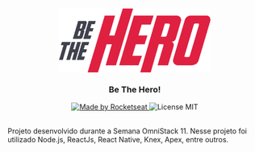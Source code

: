 <h3 align="center">
    <img alt="Logo" title="#logo" width="300px" src="./wallpapers/logo.svg">
    <br><br>
    <b>Be The Hero!</b>  
    <br>
</h3>

<p align="center">
  <a href="https://rocketseat.com.br">
    <img alt="Made by Rocketseat" src="https://img.shields.io/badge/MB-Rocketseat-green">
  </a>
  <a>
    <img alt="License MIT" src="https://img.shields.io/badge/license-MIT-green">
  <br><br>
</p>


Projeto desenvolvido durante a Semana OmniStack 11. Nesse projeto foi utilizado Node.js, ReactJs, React Native, Knex, Apex, entre outros. 
